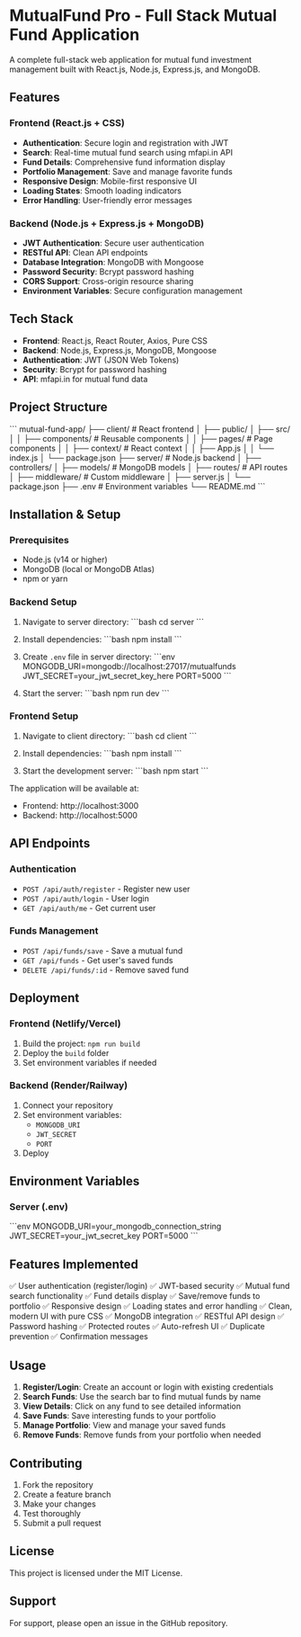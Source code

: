 # MutualFund Pro - Full Stack Mutual Fund Application

A complete full-stack web application for mutual fund investment management built with React.js, Node.js, Express.js, and MongoDB.

## Features

### Frontend (React.js + CSS)
- **Authentication**: Secure login and registration with JWT
- **Search**: Real-time mutual fund search using mfapi.in API
- **Fund Details**: Comprehensive fund information display
- **Portfolio Management**: Save and manage favorite funds
- **Responsive Design**: Mobile-first responsive UI
- **Loading States**: Smooth loading indicators
- **Error Handling**: User-friendly error messages

### Backend (Node.js + Express.js + MongoDB)
- **JWT Authentication**: Secure user authentication
- **RESTful API**: Clean API endpoints
- **Database Integration**: MongoDB with Mongoose
- **Password Security**: Bcrypt password hashing
- **CORS Support**: Cross-origin resource sharing
- **Environment Variables**: Secure configuration management

## Tech Stack

- **Frontend**: React.js, React Router, Axios, Pure CSS
- **Backend**: Node.js, Express.js, MongoDB, Mongoose
- **Authentication**: JWT (JSON Web Tokens)
- **Security**: Bcrypt for password hashing
- **API**: mfapi.in for mutual fund data

## Project Structure

\`\`\`
mutual-fund-app/
├── client/                 # React frontend
│   ├── public/
│   ├── src/
│   │   ├── components/     # Reusable components
│   │   ├── pages/          # Page components
│   │   ├── context/        # React context
│   │   ├── App.js
│   │   └── index.js
│   └── package.json
├── server/                 # Node.js backend
│   ├── controllers/
│   ├── models/            # MongoDB models
│   ├── routes/            # API routes
│   ├── middleware/        # Custom middleware
│   ├── server.js
│   └── package.json
├── .env                   # Environment variables
└── README.md
\`\`\`

## Installation & Setup

### Prerequisites
- Node.js (v14 or higher)
- MongoDB (local or MongoDB Atlas)
- npm or yarn

### Backend Setup

1. Navigate to server directory:
\`\`\`bash
cd server
\`\`\`

2. Install dependencies:
\`\`\`bash
npm install
\`\`\`

3. Create `.env` file in server directory:
\`\`\`env
MONGODB_URI=mongodb://localhost:27017/mutualfunds
JWT_SECRET=your_jwt_secret_key_here
PORT=5000
\`\`\`

4. Start the server:
\`\`\`bash
npm run dev
\`\`\`

### Frontend Setup

1. Navigate to client directory:
\`\`\`bash
cd client
\`\`\`

2. Install dependencies:
\`\`\`bash
npm install
\`\`\`

3. Start the development server:
\`\`\`bash
npm start
\`\`\`

The application will be available at:
- Frontend: http://localhost:3000
- Backend: http://localhost:5000

## API Endpoints

### Authentication
- `POST /api/auth/register` - Register new user
- `POST /api/auth/login` - User login
- `GET /api/auth/me` - Get current user

### Funds Management
- `POST /api/funds/save` - Save a mutual fund
- `GET /api/funds` - Get user's saved funds
- `DELETE /api/funds/:id` - Remove saved fund

## Deployment

### Frontend (Netlify/Vercel)
1. Build the project: `npm run build`
2. Deploy the `build` folder
3. Set environment variables if needed

### Backend (Render/Railway)
1. Connect your repository
2. Set environment variables:
   - `MONGODB_URI`
   - `JWT_SECRET`
   - `PORT`
3. Deploy

## Environment Variables

### Server (.env)
\`\`\`env
MONGODB_URI=your_mongodb_connection_string
JWT_SECRET=your_jwt_secret_key
PORT=5000
\`\`\`

## Features Implemented

✅ User authentication (register/login)
✅ JWT-based security
✅ Mutual fund search functionality
✅ Fund details display
✅ Save/remove funds to portfolio
✅ Responsive design
✅ Loading states and error handling
✅ Clean, modern UI with pure CSS
✅ MongoDB integration
✅ RESTful API design
✅ Password hashing
✅ Protected routes
✅ Auto-refresh UI
✅ Duplicate prevention
✅ Confirmation messages

## Usage

1. **Register/Login**: Create an account or login with existing credentials
2. **Search Funds**: Use the search bar to find mutual funds by name
3. **View Details**: Click on any fund to see detailed information
4. **Save Funds**: Save interesting funds to your portfolio
5. **Manage Portfolio**: View and manage your saved funds
6. **Remove Funds**: Remove funds from your portfolio when needed

## Contributing

1. Fork the repository
2. Create a feature branch
3. Make your changes
4. Test thoroughly
5. Submit a pull request

## License

This project is licensed under the MIT License.

## Support

For support, please open an issue in the GitHub repository.
